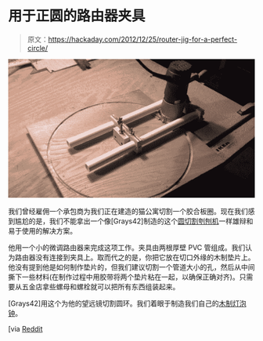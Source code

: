 # 用于正圆的路由器夹具

> 原文：<https://hackaday.com/2012/12/25/router-jig-for-a-perfect-circle/>

![router-jig-for-cutting-circles](img/5d32074e07986065627ecc8891022b8a.png)

我们曾经雇佣一个承包商为我们正在建造的猫公寓切割一个胶合板圈。现在我们感到尴尬的是，我们不能拿出一个像[Grays42]制造的这个[圆切割刳刨机](http://imgur.com/a/oKtdl)一样雄辩和易于使用的解决方案。

他用一个小的微调路由器来完成这项工作。夹具由两根厚壁 PVC 管组成。我们认为路由器没有连接到夹具上。取而代之的是，你把它放在切口外缘的木制垫片上。他没有提到他是如何制作垫片的，但我们建议切割一个管道大小的孔，然后从中间撕下一些材料(在制作过程中用胶带将两个垫片粘在一起，以确保正确对齐)。只需要从五金店拿些螺母和螺栓就可以把所有东西组装起来。

[Grays42]用这个为他的望远镜切割圆环。我们着眼于制造我们自己的[木制灯泡钟](http://hackaday.com/2009/04/08/the-bulbdial-clock-comes-to-life/)。

[via [Reddit](http://www.reddit.com/r/DIY/comments/14tpul/simple_router_compass_i_made_to_help_with_the/)